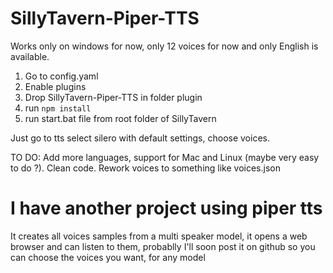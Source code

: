 # SillyTavern-Piper-TTS

Works only on windows for now, only 12 voices for now and only English is available.
1) Go to config.yaml
2) Enable plugins
3) Drop SillyTavern-Piper-TTS in folder plugin
4) run `npm install`
4) run start.bat file from root folder of SillyTavern

Just go to tts select silero with default settings, choose voices.

TO DO:
Add more languages, support for Mac and Linux (maybe very easy to do ?). 
Clean code.
Rework voices to something like voices.json

# I have another project using piper tts
It creates all voices samples from a multi speaker model, it opens a web browser and can listen to them, probablly I'll soon post it on github so you can choose the voices you want, for any model
